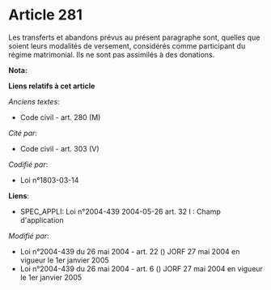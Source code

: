 # Article 281

Les transferts et abandons prévus au présent paragraphe sont, quelles que soient leurs modalités de versement, considérés
comme participant du régime matrimonial. Ils ne sont pas assimilés à des donations.

**Nota:**



**Liens relatifs à cet article**

_Anciens textes_:

  - Code civil - art. 280 (M)

_Cité par_:

  - Code civil - art. 303 (V)

_Codifié par_:

  - Loi n°1803-03-14

**Liens**:

  - SPEC_APPLI: Loi n°2004-439 2004-05-26 art. 32 I : Champ d'application

_Modifié par_:

  - Loi n°2004-439 du 26 mai 2004 - art. 22 () JORF 27 mai 2004 en vigueur le 1er janvier 2005
  - Loi n°2004-439 du 26 mai 2004 - art. 6 () JORF 27 mai 2004 en vigueur le 1er janvier 2005
